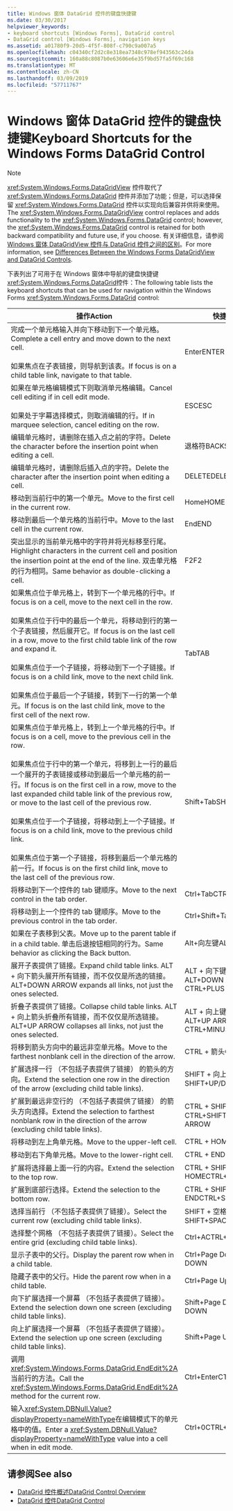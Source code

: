 ```yaml
---
title: Windows 窗体 DataGrid 控件的键盘快捷键
ms.date: 03/30/2017
helpviewer_keywords:
- keyboard shortcuts [Windows Forms], DataGrid control
- DataGrid control [Windows Forms], navigation keys
ms.assetid: a01780f9-20d5-4f5f-808f-c790c9a007a5
ms.openlocfilehash: c04340cf2d2c8e318ea7348c978ef943563c24da
ms.sourcegitcommit: 160a88c8087b0e63606e6e35f9bd57fa5f69c168
ms.translationtype: MT
ms.contentlocale: zh-CN
ms.lasthandoff: 03/09/2019
ms.locfileid: "57711767"
---
```

# <a name="keyboard-shortcuts-for-the-windows-forms-datagrid-control"></a><span data-ttu-id="24a4a-102">Windows 窗体 DataGrid 控件的键盘快捷键</span><span class="sxs-lookup"><span data-stu-id="24a4a-102">Keyboard Shortcuts for the Windows Forms DataGrid Control</span></span>
> [!NOTE]
>  <span data-ttu-id="24a4a-103">
  <xref:System.Windows.Forms.DataGridView> 控件取代了 <xref:System.Windows.Forms.DataGrid> 控件并添加了功能；但是，可以选择保留 <xref:System.Windows.Forms.DataGrid> 控件以实现向后兼容并供将来使用。</span><span class="sxs-lookup"><span data-stu-id="24a4a-103">The <xref:System.Windows.Forms.DataGridView> control replaces and adds functionality to the <xref:System.Windows.Forms.DataGrid> control; however, the <xref:System.Windows.Forms.DataGrid> control is retained for both backward compatibility and future use, if you choose.</span></span> <span data-ttu-id="24a4a-104">有关详细信息，请参阅 [Windows 窗体 DataGridView 控件与 DataGrid 控件之间的区别](differences-between-the-windows-forms-datagridview-and-datagrid-controls.md)。</span><span class="sxs-lookup"><span data-stu-id="24a4a-104">For more information, see [Differences Between the Windows Forms DataGridView and DataGrid Controls](differences-between-the-windows-forms-datagridview-and-datagrid-controls.md).</span></span>  
  
 <span data-ttu-id="24a4a-105">下表列出了可用于在 Windows 窗体中导航的键盘快捷键<xref:System.Windows.Forms.DataGrid>控件：</span><span class="sxs-lookup"><span data-stu-id="24a4a-105">The following table lists the keyboard shortcuts that can be used for navigation within the Windows Forms <xref:System.Windows.Forms.DataGrid> control:</span></span>  
  
|<span data-ttu-id="24a4a-106">操作</span><span class="sxs-lookup"><span data-stu-id="24a4a-106">Action</span></span>|<span data-ttu-id="24a4a-107">快捷键</span><span class="sxs-lookup"><span data-stu-id="24a4a-107">Shortcut</span></span>|  
|------------|--------------|  
|<span data-ttu-id="24a4a-108">完成一个单元格输入并向下移动到下一个单元格。</span><span class="sxs-lookup"><span data-stu-id="24a4a-108">Complete a cell entry and move down to the next cell.</span></span><br /><br /> <span data-ttu-id="24a4a-109">如果焦点在子表链接，则导航到该表。</span><span class="sxs-lookup"><span data-stu-id="24a4a-109">If focus is on a child table link, navigate to that table.</span></span>|<span data-ttu-id="24a4a-110">Enter</span><span class="sxs-lookup"><span data-stu-id="24a4a-110">ENTER</span></span>|  
|<span data-ttu-id="24a4a-111">如果在单元格编辑模式下则取消单元格编辑。</span><span class="sxs-lookup"><span data-stu-id="24a4a-111">Cancel cell editing if in cell edit mode.</span></span><br /><br /> <span data-ttu-id="24a4a-112">如果处于字幕选择模式，则取消编辑的行。</span><span class="sxs-lookup"><span data-stu-id="24a4a-112">If in marquee selection, cancel editing on the row.</span></span>|<span data-ttu-id="24a4a-113">ESC</span><span class="sxs-lookup"><span data-stu-id="24a4a-113">ESC</span></span>|  
|<span data-ttu-id="24a4a-114">编辑单元格时，请删除在插入点之前的字符。</span><span class="sxs-lookup"><span data-stu-id="24a4a-114">Delete the character before the insertion point when editing a cell.</span></span>|<span data-ttu-id="24a4a-115">退格符</span><span class="sxs-lookup"><span data-stu-id="24a4a-115">BACKSPACE</span></span>|  
|<span data-ttu-id="24a4a-116">编辑单元格时，请删除后插入点的字符。</span><span class="sxs-lookup"><span data-stu-id="24a4a-116">Delete the character after the insertion point when editing a cell.</span></span>|<span data-ttu-id="24a4a-117">DELETE</span><span class="sxs-lookup"><span data-stu-id="24a4a-117">DELETE</span></span>|  
|<span data-ttu-id="24a4a-118">移动到当前行中的第一个单元。</span><span class="sxs-lookup"><span data-stu-id="24a4a-118">Move to the first cell in the current row.</span></span>|<span data-ttu-id="24a4a-119">Home</span><span class="sxs-lookup"><span data-stu-id="24a4a-119">HOME</span></span>|  
|<span data-ttu-id="24a4a-120">移动到最后一个单元格的当前行中。</span><span class="sxs-lookup"><span data-stu-id="24a4a-120">Move to the last cell in the current row.</span></span>|<span data-ttu-id="24a4a-121">End</span><span class="sxs-lookup"><span data-stu-id="24a4a-121">END</span></span>|  
|<span data-ttu-id="24a4a-122">突出显示的当前单元格中的字符并将光标移至行尾。</span><span class="sxs-lookup"><span data-stu-id="24a4a-122">Highlight characters in the current cell and position the insertion point at the end of the line.</span></span> <span data-ttu-id="24a4a-123">双击单元格的行为相同。</span><span class="sxs-lookup"><span data-stu-id="24a4a-123">Same behavior as double-clicking a cell.</span></span>|<span data-ttu-id="24a4a-124">F2</span><span class="sxs-lookup"><span data-stu-id="24a4a-124">F2</span></span>|  
|<span data-ttu-id="24a4a-125">如果焦点位于单元格上，转到下一个单元格的行中。</span><span class="sxs-lookup"><span data-stu-id="24a4a-125">If focus is on a cell, move to the next cell in the row.</span></span><br /><br /> <span data-ttu-id="24a4a-126">如果焦点位于行中的最后一个单元，将移动到行的第一个子表链接，然后展开它。</span><span class="sxs-lookup"><span data-stu-id="24a4a-126">If focus is on the last cell in a row, move to the first child table link of the row and expand it.</span></span><br /><br /> <span data-ttu-id="24a4a-127">如果焦点位于一个子链接，将移动到下一个子链接。</span><span class="sxs-lookup"><span data-stu-id="24a4a-127">If focus is on a child link, move to the next child link.</span></span><br /><br /> <span data-ttu-id="24a4a-128">如果焦点位于最后一个子链接，转到下一行的第一个单元。</span><span class="sxs-lookup"><span data-stu-id="24a4a-128">If focus is on the last child link, move to the first cell of the next row.</span></span>|<span data-ttu-id="24a4a-129">Tab</span><span class="sxs-lookup"><span data-stu-id="24a4a-129">TAB</span></span>|  
|<span data-ttu-id="24a4a-130">如果焦点位于单元格上，转到上一个单元格的行中。</span><span class="sxs-lookup"><span data-stu-id="24a4a-130">If focus is on a cell, move to the previous cell in the row.</span></span><br /><br /> <span data-ttu-id="24a4a-131">如果焦点位于行中的第一个单元，将移到上一行的最后一个展开的子表链接或移动到最后一个单元格的前一行。</span><span class="sxs-lookup"><span data-stu-id="24a4a-131">If focus is on the first cell in a row, move to the last expanded child table link of the previous row, or move to the last cell of the previous row.</span></span><br /><br /> <span data-ttu-id="24a4a-132">如果焦点位于一个子链接，将移动到上一个子链接。</span><span class="sxs-lookup"><span data-stu-id="24a4a-132">If focus is on a child link, move to the previous child link.</span></span><br /><br /> <span data-ttu-id="24a4a-133">如果焦点位于第一个子链接，将移到最后一个单元格的前一行。</span><span class="sxs-lookup"><span data-stu-id="24a4a-133">If focus is on the first child link, move to the last cell of the previous row.</span></span>|<span data-ttu-id="24a4a-134">Shift+Tab</span><span class="sxs-lookup"><span data-stu-id="24a4a-134">SHIFT+TAB</span></span>|  
|<span data-ttu-id="24a4a-135">将移动到下一个控件的 tab 键顺序。</span><span class="sxs-lookup"><span data-stu-id="24a4a-135">Move to the next control in the tab order.</span></span>|<span data-ttu-id="24a4a-136">Ctrl+Tab</span><span class="sxs-lookup"><span data-stu-id="24a4a-136">CTRL+TAB</span></span>|  
|<span data-ttu-id="24a4a-137">将移动到上一个控件的 tab 键顺序。</span><span class="sxs-lookup"><span data-stu-id="24a4a-137">Move to the previous control in the tab order.</span></span>|<span data-ttu-id="24a4a-138">Ctrl+Shift+Tab</span><span class="sxs-lookup"><span data-stu-id="24a4a-138">CTRL+SHIFT+TAB</span></span>|  
|<span data-ttu-id="24a4a-139">如果在子表移到父表。</span><span class="sxs-lookup"><span data-stu-id="24a4a-139">Move up to the parent table if in a child table.</span></span> <span data-ttu-id="24a4a-140">单击后退按钮相同的行为。</span><span class="sxs-lookup"><span data-stu-id="24a4a-140">Same behavior as clicking the Back button.</span></span>|<span data-ttu-id="24a4a-141">Alt+向左键</span><span class="sxs-lookup"><span data-stu-id="24a4a-141">ALT+LEFT ARROW</span></span>|  
|<span data-ttu-id="24a4a-142">展开子表提供了链接。</span><span class="sxs-lookup"><span data-stu-id="24a4a-142">Expand child table links.</span></span> <span data-ttu-id="24a4a-143">ALT + 向下箭头展开所有链接，而不仅仅是所选的链接。</span><span class="sxs-lookup"><span data-stu-id="24a4a-143">ALT+DOWN ARROW expands all links, not just the ones selected.</span></span>|<span data-ttu-id="24a4a-144">ALT + 向下键或 CTRL + 加号</span><span class="sxs-lookup"><span data-stu-id="24a4a-144">ALT+DOWN ARROW or CTRL+PLUS SIGN</span></span>|  
|<span data-ttu-id="24a4a-145">折叠子表提供了链接。</span><span class="sxs-lookup"><span data-stu-id="24a4a-145">Collapse child table links.</span></span> <span data-ttu-id="24a4a-146">ALT + 向上箭头折叠所有链接，而不仅仅是所选链接。</span><span class="sxs-lookup"><span data-stu-id="24a4a-146">ALT+UP ARROW collapses all links, not just the ones selected.</span></span>|<span data-ttu-id="24a4a-147">ALT + 向上键或 CTRL + 减号</span><span class="sxs-lookup"><span data-stu-id="24a4a-147">ALT+UP ARROW or CTRL+MINUS SIGN</span></span>|  
|<span data-ttu-id="24a4a-148">将移到箭头方向中的最远非空单元格。</span><span class="sxs-lookup"><span data-stu-id="24a4a-148">Move to the farthest nonblank cell in the direction of the arrow.</span></span>|<span data-ttu-id="24a4a-149">CTRL + 箭头</span><span class="sxs-lookup"><span data-stu-id="24a4a-149">CTRL+ARROW</span></span>|  
|<span data-ttu-id="24a4a-150">扩展选择一行 （不包括子表提供了链接） 的箭头的方向。</span><span class="sxs-lookup"><span data-stu-id="24a4a-150">Extend the selection one row in the direction of the arrow (excluding child table links).</span></span>|<span data-ttu-id="24a4a-151">SHIFT + 向上/向下键</span><span class="sxs-lookup"><span data-stu-id="24a4a-151">SHIFT+UP/DOWN ARROW</span></span>|  
|<span data-ttu-id="24a4a-152">扩展到最远非空行的 （不包括子表提供了链接） 的箭头方向选择。</span><span class="sxs-lookup"><span data-stu-id="24a4a-152">Extend the selection to farthest nonblank row in the direction of the arrow (excluding child table links).</span></span>|<span data-ttu-id="24a4a-153">CTRL + SHIFT + 向上/向下键</span><span class="sxs-lookup"><span data-stu-id="24a4a-153">CTRL+SHIFT+ UP/DOWN ARROW</span></span>|  
|<span data-ttu-id="24a4a-154">将移动到左上角单元格。</span><span class="sxs-lookup"><span data-stu-id="24a4a-154">Move to the upper-left cell.</span></span>|<span data-ttu-id="24a4a-155">CTRL + HOME</span><span class="sxs-lookup"><span data-stu-id="24a4a-155">CTRL+HOME</span></span>|  
|<span data-ttu-id="24a4a-156">移动到右下角单元格。</span><span class="sxs-lookup"><span data-stu-id="24a4a-156">Move to the lower-right cell.</span></span>|<span data-ttu-id="24a4a-157">CTRL + END</span><span class="sxs-lookup"><span data-stu-id="24a4a-157">CTRL+END</span></span>|  
|<span data-ttu-id="24a4a-158">扩展将选择最上面一行的内容。</span><span class="sxs-lookup"><span data-stu-id="24a4a-158">Extend the selection to the top row.</span></span>|<span data-ttu-id="24a4a-159">CTRL + SHIFT + HOME</span><span class="sxs-lookup"><span data-stu-id="24a4a-159">CTRL+SHIFT+HOME</span></span>|  
|<span data-ttu-id="24a4a-160">扩展到底部行选择。</span><span class="sxs-lookup"><span data-stu-id="24a4a-160">Extend the selection to the bottom row.</span></span>|<span data-ttu-id="24a4a-161">CTRL + SHIFT + END</span><span class="sxs-lookup"><span data-stu-id="24a4a-161">CTRL+SHIFT+END</span></span>|  
|<span data-ttu-id="24a4a-162">选择当前行 （不包括子表提供了链接）。</span><span class="sxs-lookup"><span data-stu-id="24a4a-162">Select the current row (excluding child table links).</span></span>|<span data-ttu-id="24a4a-163">SHIFT + 空格键</span><span class="sxs-lookup"><span data-stu-id="24a4a-163">SHIFT+SPACEBAR</span></span>|  
|<span data-ttu-id="24a4a-164">选择整个网格 （不包括子表提供了链接）。</span><span class="sxs-lookup"><span data-stu-id="24a4a-164">Select the entire grid (excluding child table links).</span></span>|<span data-ttu-id="24a4a-165">Ctrl+A</span><span class="sxs-lookup"><span data-stu-id="24a4a-165">CTRL+A</span></span>|  
|<span data-ttu-id="24a4a-166">显示子表中的父行。</span><span class="sxs-lookup"><span data-stu-id="24a4a-166">Display the parent row when in a child table.</span></span>|<span data-ttu-id="24a4a-167">Ctrl+Page Down</span><span class="sxs-lookup"><span data-stu-id="24a4a-167">CTRL+PAGE DOWN</span></span>|  
|<span data-ttu-id="24a4a-168">隐藏子表中的父行。</span><span class="sxs-lookup"><span data-stu-id="24a4a-168">Hide the parent row when in a child table.</span></span>|<span data-ttu-id="24a4a-169">Ctrl+Page Up</span><span class="sxs-lookup"><span data-stu-id="24a4a-169">CTRL+PAGE UP</span></span>|  
|<span data-ttu-id="24a4a-170">向下扩展选择一个屏幕 （不包括子表提供了链接）。</span><span class="sxs-lookup"><span data-stu-id="24a4a-170">Extend the selection down one screen (excluding child table links).</span></span>|<span data-ttu-id="24a4a-171">Shift+Page Down</span><span class="sxs-lookup"><span data-stu-id="24a4a-171">SHIFT+PAGE DOWN</span></span>|  
|<span data-ttu-id="24a4a-172">向上扩展选择一个屏幕 （不包括子表提供了链接）。</span><span class="sxs-lookup"><span data-stu-id="24a4a-172">Extend the selection up one screen (excluding child table links).</span></span>|<span data-ttu-id="24a4a-173">Shift+Page Up</span><span class="sxs-lookup"><span data-stu-id="24a4a-173">SHIFT+PAGE UP</span></span>|  
|<span data-ttu-id="24a4a-174">调用<xref:System.Windows.Forms.DataGrid.EndEdit%2A>当前行的方法。</span><span class="sxs-lookup"><span data-stu-id="24a4a-174">Call the <xref:System.Windows.Forms.DataGrid.EndEdit%2A> method for the current row.</span></span>|<span data-ttu-id="24a4a-175">Ctrl+Enter</span><span class="sxs-lookup"><span data-stu-id="24a4a-175">CTRL+ENTER</span></span>|  
|<span data-ttu-id="24a4a-176">输入<xref:System.DBNull.Value?displayProperty=nameWithType>在编辑模式下的单元格中的值。</span><span class="sxs-lookup"><span data-stu-id="24a4a-176">Enter a <xref:System.DBNull.Value?displayProperty=nameWithType> value into a cell when in edit mode.</span></span>|<span data-ttu-id="24a4a-177">Ctrl+0</span><span class="sxs-lookup"><span data-stu-id="24a4a-177">CTRL+0</span></span>|  
  
## <a name="see-also"></a><span data-ttu-id="24a4a-178">请参阅</span><span class="sxs-lookup"><span data-stu-id="24a4a-178">See also</span></span>
- [<span data-ttu-id="24a4a-179">DataGrid 控件概述</span><span class="sxs-lookup"><span data-stu-id="24a4a-179">DataGrid Control Overview</span></span>](datagrid-control-overview-windows-forms.md)
- [<span data-ttu-id="24a4a-180">DataGrid 控件</span><span class="sxs-lookup"><span data-stu-id="24a4a-180">DataGrid Control</span></span>](datagrid-control-windows-forms.md)
